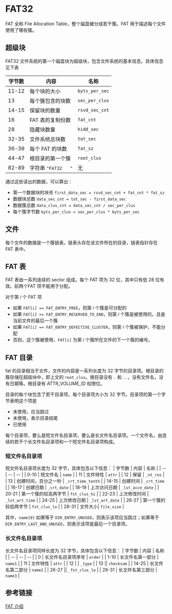 # FAT32

FAT 全称 File Allocation Table，整个磁盘被分成若干簇。FAT 用于描述每个文件使用了哪些簇。

## 超级块

FAT32 文件系统的第一个磁盘块为超级块，包含文件系统的基本信息。具体信息见下表

| 字节数 | 内容 | 名称 |
| -- | -- | -- |
| 11-12 | 每个块的大小 | `byts_per_sec` |
| 13 | 每个簇包含的块数 | `sec_per_clus` |
| 14-15 | 保留块的数量 | `rsvd_sec_cnt` |
| 16 | FAT 表的复制份数 | `fat_cnt` |
| 28 | 隐藏块数量 | `hidd_sec` |
| 32-35 | 文件系统总块数 | `tot_sec` |
| 36-39 | 每个 FAT 的块数 | `fat_sz` |
| 44-47 | 根目录的第一个簇 | `root_clus` 
| 82-89 | 字符串 `"FAT32   "` | 无 |

通过这些读出的数据，可以算出：
- 第一个数据块的块号 `first_data_sec = rsvd_sec_cnt + fat_cnt * fat_sz`
- 数据块总数 `data_sec_cnt = tot_sec - first_data_sec`
- 数据簇总数 `data_clus_cnt = data_sec_cnt / sec_per_clus`
- 每个簇字节数 `byts_per_clus = sec_per_clus * byts_per_sec`

## 文件

每个文件的数据是一个簇链表。链表头存在该文件所在的目录，链表指针存在 FAT 表中。

## FAT 表

FAT 表由一系列连续的 sector 组成。每个 FAT 项为 32 位，其中只有低 28 位有效。前两个FAT 项不能用于分配。

对于第 $i$ 个 FAT 项
- 如果 `FAT[i] == FAT_ENTRY_FREE`，则第 $i$ 个簇是可分配的
- 如果 `FAT[i] >= FAT_ENTRY_RESERVED_TO_END`，则第 $i$ 个簇是被使用的，且是当前文件的最后一个簇
- 如果 `FAT[i] == FAT_ENTRY_DEFECTIVE_CLUSTER`，则第 $i$ 个簇被保护，不能分配
- 否则，这个簇被使用，`FAT[i]` 为第 $i$ 个簇所在文件的下一个簇的编号。

## FAT 目录

fat 的目录相当于文件，文件的内容是一系列长度为 32 字节的目录项。根目录的簇存储在超级块中，即上文的 `root_clus`。根目录没有 `.` 和 `..`，没有文件名，没有日期等。根目录有 ATTR_VOLUME_ID 权限位。

目录的每个块包含了若干目录项，每个目录项大小为 32 字节。目录项的第一个字节表明这个项是
- 未使用，应当跳过
- 未使用，表示目录结尾
- 已使用

每个目录项，要么是短文件名目录项，要么是长文件名目录项。一个文件名，由连续的若干个长文件名目录项和一个短文件名目录项构成。

### 短文件名目录项

短文件名目录项长度为 32 字节，具体包含以下信息：
| 字节数 | 内容 | 名称 |
| -- | -- | -- |
| 0-10 | 短文件名 | `name` |
| 11 | 文件特性 | `attr` |
| 12 | 保留 | `_nt_res` |
| 13 | 创建时间，百分之一秒 | `_crt_time_tenth` |
| 14-15 | 创建时间 | `_crt_time` |
| 16-17 | 创建日期 | `_crt_date` |
| 18-19 | 上次访问日期 | `_lst_acce_date` |
| 20-21 | 第一个簇的较高两字节 | `fst_clus_hi` |
| 22-23 | 上次修改时间 | `_lst_wrt_time` |
| 24-25 | 上次修改日期 | `_lst_wrt_date` |
| 26-27 | 第一个簇的较低两字节 | `fst_clus_lo` |
| 28-31 | 文件大小| `file_size` |

其中，`name[0]` 如果等于 `DIR_ENTRY_UNUSED`，则表示该项应当跳过；如果等于 `DIR_ENTRY_LAST_AND_UNUSED`，则表示该项是最后一个目录项。

### 长文件名目录项

长文件名目录项同样长度为 32 字节，具体包含以下信息：
| 字节数 | 内容 | 名称 |
| -- | -- | -- |
| 0 | 长文件名目录项序号 | `order` |
| 1-10 | 长文件名第一部分 | `name1` |
| 11 | 文件特性 | `attr` |
| 12 | | `_type` |
| 13 || `checksum` |
| 14-25 | 长文件名第二部分 | `name2` |
| 26-27 || `_fst_clus_lo` |
| 28-31 | 长文件名第三部分 | `name3` |



## 参考链接

[FAT 介绍](https://www.win.tue.nl/~aeb/linux/fs/fat/fat-1.html)